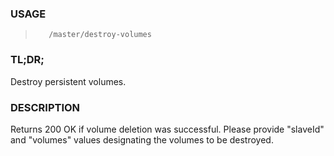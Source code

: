 <!--- This is an automatically generated file. DO NOT EDIT! --->
### USAGE ###
>        /master/destroy-volumes

### TL;DR; ###
Destroy persistent volumes.

### DESCRIPTION ###
Returns 200 OK if volume deletion was successful.
Please provide "slaveId" and "volumes" values designating
the volumes to be destroyed.